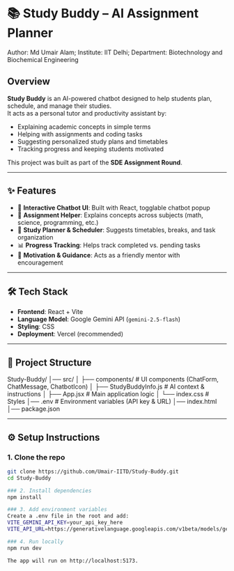 # 📚 Study Buddy – AI Assignment Planner
Author: Md Umair Alam; 
Institute: IIT Delhi; 
Department: Biotechnology and Biochemical Engineering

## Overview
**Study Buddy** is an AI-powered chatbot designed to help students plan, schedule, and manage their studies.  
It acts as a personal tutor and productivity assistant by:
- Explaining academic concepts in simple terms
- Helping with assignments and coding tasks
- Suggesting personalized study plans and timetables
- Tracking progress and keeping students motivated

This project was built as part of the **SDE Assignment Round**.

---

## ✨ Features
- 🤖 **Interactive Chatbot UI**: Built with React, togglable chatbot popup  
- 📘 **Assignment Helper**: Explains concepts across subjects (math, science, programming, etc.)  
- 📝 **Study Planner & Scheduler**: Suggests timetables, breaks, and task organization  
- 📊 **Progress Tracking**: Helps track completed vs. pending tasks  
- 🎯 **Motivation & Guidance**: Acts as a friendly mentor with encouragement  

---

## 🛠️ Tech Stack
- **Frontend**: React + Vite  
- **Language Model**: Google Gemini API (`gemini-2.5-flash`)  
- **Styling**: CSS  
- **Deployment**: Vercel (recommended)  

---

## 📂 Project Structure
Study-Buddy/
│── src/
│ ├── components/ # UI components (ChatForm, ChatMessage, ChatbotIcon)
│ ├── StudyBuddyInfo.js # AI context & instructions
│ ├── App.jsx # Main application logic
│ └── index.css # Styles
│── .env # Environment variables (API key & URL)
│── index.html
│── package.json


---

## ⚙️ Setup Instructions

### 1. Clone the repo
```bash
git clone https://github.com/Umair-IITD/Study-Buddy.git
cd Study-Buddy

### 2. Install dependencies
npm install

### 3. Add environment variables
Create a .env file in the root and add:
VITE_GEMINI_API_KEY=your_api_key_here
VITE_API_URL=https://generativelanguage.googleapis.com/v1beta/models/gemini-2.5-flash:generateContent

### 4. Run locally
npm run dev

The app will run on http://localhost:5173.
